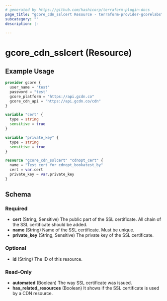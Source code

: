 ```yaml
---
# generated by https://github.com/hashicorp/terraform-plugin-docs
page_title: "gcore_cdn_sslcert Resource - terraform-provider-gcorelabs"
subcategory: ""
description: |-
  
---
```


# gcore_cdn_sslcert (Resource)



## Example Usage

```terraform
provider gcore {
  user_name = "test"
  password = "test"
  gcore_platform = "https://api.gcdn.co"
  gcore_cdn_api = "https://api.gcdn.co/cdn"
}

variable "cert" {
  type = string
  sensitive = true
}

variable "private_key" {
  type = string
  sensitive = true
}

resource "gcore_cdn_sslcert" "cdnopt_cert" {
  name = "Test cert for cdnopt_bookatest_by"
  cert = var.cert
  private_key = var.private_key
}
```

<!-- schema generated by tfplugindocs -->
## Schema

### Required

- **cert** (String, Sensitive) The public part of the SSL certificate. All chain of the SSL certificate should be added.
- **name** (String) Name of the SSL certificate. Must be unique.
- **private_key** (String, Sensitive) The private key of the SSL certificate.

### Optional

- **id** (String) The ID of this resource.

### Read-Only

- **automated** (Boolean) The way SSL certificate was issued.
- **has_related_resources** (Boolean) It shows if the SSL certificate is used by a CDN resource.



